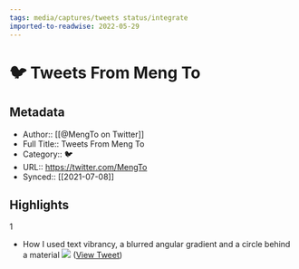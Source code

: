 ```yaml
---
tags: media/captures/tweets status/integrate
imported-to-readwise: 2022-05-29
---
```

# 🐦 Tweets From Meng To

## Metadata
- Author:: [[@MengTo on Twitter]]
- Full Title:: Tweets From Meng To
- Category:: 🐦
- URL:: https://twitter.com/MengTo
- Synced:: [[2021-07-08]]

## Highlights
1
- How I used text vibrancy, a blurred angular gradient and a circle behind a material 
  ![](https://pbs.twimg.com/media/E5stFYuXEAA8O0A.jpg) ([View Tweet](https://twitter.com/MengTo/status/1412772632450244608))
